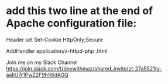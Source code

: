 # add this two line at the end of Apache configuration file:

Header set Set-Cookie HttpOnly;Secure

AddHandler application/x-httpd-php .html

Join me on my Slack Channel https://join.slack.com/t/devwithmaz/shared_invite/zt-27a5521tv-aaIlU7r1PwZ2F9h1i6dAGQ